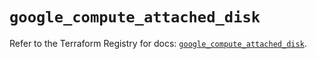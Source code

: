# `google_compute_attached_disk`

Refer to the Terraform Registry for docs: [`google_compute_attached_disk`](https://registry.terraform.io/providers/hashicorp/google/5.27.0/docs/resources/compute_attached_disk).
